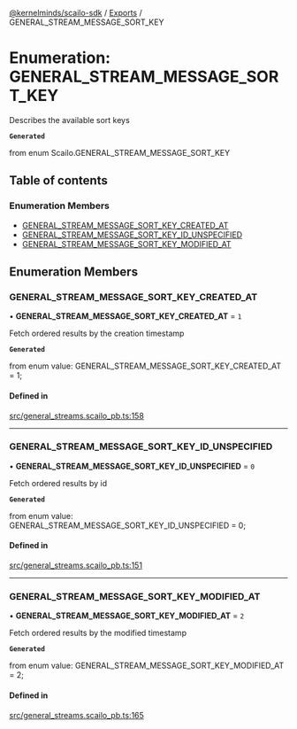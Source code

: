 [@kernelminds/scailo-sdk](../README.md) / [Exports](../modules.md) / GENERAL\_STREAM\_MESSAGE\_SORT\_KEY

# Enumeration: GENERAL\_STREAM\_MESSAGE\_SORT\_KEY

Describes the available sort keys

**`Generated`**

from enum Scailo.GENERAL_STREAM_MESSAGE_SORT_KEY

## Table of contents

### Enumeration Members

- [GENERAL\_STREAM\_MESSAGE\_SORT\_KEY\_CREATED\_AT](GENERAL_STREAM_MESSAGE_SORT_KEY.md#general_stream_message_sort_key_created_at)
- [GENERAL\_STREAM\_MESSAGE\_SORT\_KEY\_ID\_UNSPECIFIED](GENERAL_STREAM_MESSAGE_SORT_KEY.md#general_stream_message_sort_key_id_unspecified)
- [GENERAL\_STREAM\_MESSAGE\_SORT\_KEY\_MODIFIED\_AT](GENERAL_STREAM_MESSAGE_SORT_KEY.md#general_stream_message_sort_key_modified_at)

## Enumeration Members

### GENERAL\_STREAM\_MESSAGE\_SORT\_KEY\_CREATED\_AT

• **GENERAL\_STREAM\_MESSAGE\_SORT\_KEY\_CREATED\_AT** = ``1``

Fetch ordered results by the creation timestamp

**`Generated`**

from enum value: GENERAL_STREAM_MESSAGE_SORT_KEY_CREATED_AT = 1;

#### Defined in

[src/general_streams.scailo_pb.ts:158](https://github.com/scailo/ts-sdk/blob/c10a36b57201dfa5903d4b53efa1e62aa6208936/src/general_streams.scailo_pb.ts#L158)

___

### GENERAL\_STREAM\_MESSAGE\_SORT\_KEY\_ID\_UNSPECIFIED

• **GENERAL\_STREAM\_MESSAGE\_SORT\_KEY\_ID\_UNSPECIFIED** = ``0``

Fetch ordered results by id

**`Generated`**

from enum value: GENERAL_STREAM_MESSAGE_SORT_KEY_ID_UNSPECIFIED = 0;

#### Defined in

[src/general_streams.scailo_pb.ts:151](https://github.com/scailo/ts-sdk/blob/c10a36b57201dfa5903d4b53efa1e62aa6208936/src/general_streams.scailo_pb.ts#L151)

___

### GENERAL\_STREAM\_MESSAGE\_SORT\_KEY\_MODIFIED\_AT

• **GENERAL\_STREAM\_MESSAGE\_SORT\_KEY\_MODIFIED\_AT** = ``2``

Fetch ordered results by the modified timestamp

**`Generated`**

from enum value: GENERAL_STREAM_MESSAGE_SORT_KEY_MODIFIED_AT = 2;

#### Defined in

[src/general_streams.scailo_pb.ts:165](https://github.com/scailo/ts-sdk/blob/c10a36b57201dfa5903d4b53efa1e62aa6208936/src/general_streams.scailo_pb.ts#L165)
